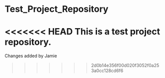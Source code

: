 # Test_Project_Repository

<<<<<<< HEAD
This is a test project repository.
=======
Changes added by Jamie
>>>>>>> 2d0b14e356f00d020f3052f0a253a0cc128cd6f6
